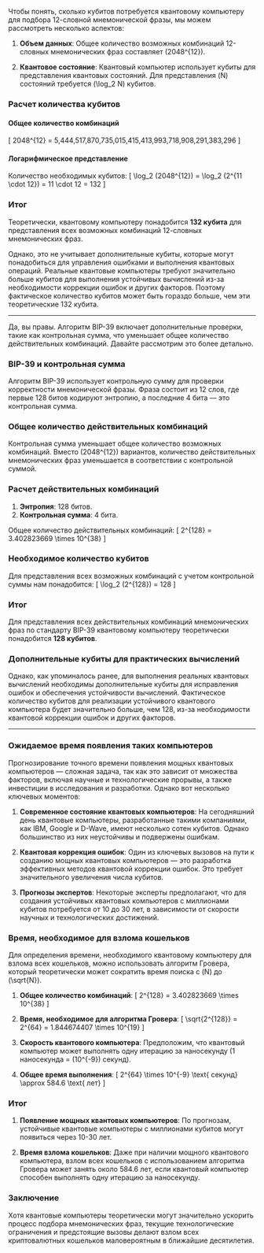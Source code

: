 Чтобы понять, сколько кубитов потребуется квантовому компьютеру для подбора 12-словной мнемонической фразы, мы можем рассмотреть несколько аспектов:

1. **Объем данных**: Общее количество возможных комбинаций 12-словных мнемонических фраз составляет \(2048^{12}\). 

2. **Квантовое состояние**: Квантовый компьютер использует кубиты для представления квантовых состояний. Для представления \(N\) состояний требуется \(\log_2 N\) кубитов.

### Расчет количества кубитов

#### Общее количество комбинаций
\[ 2048^{12} = 5,444,517,870,735,015,415,413,993,718,908,291,383,296 \]

#### Логарифмическое представление
Количество необходимых кубитов:
\[ \log_2 (2048^{12}) = \log_2 (2^{11 \cdot 12}) = 11 \cdot 12 = 132 \]

### Итог
Теоретически, квантовому компьютеру понадобится **132 кубита** для представления всех возможных комбинаций 12-словных мнемонических фраз. 

Однако, это не учитывает дополнительные кубиты, которые могут понадобиться для управления ошибками и выполнения квантовых операций. Реальные квантовые компьютеры требуют значительно больше кубитов для выполнения устойчивых вычислений из-за необходимости коррекции ошибок и других факторов. Поэтому фактическое количество кубитов может быть гораздо больше, чем эти теоретические 132 кубита.

-------------------------------------------------------------------------------------------------------------------------------------------

Да, вы правы. Алгоритм BIP-39 включает дополнительные проверки, такие как контрольная сумма, что уменьшает общее количество действительных комбинаций. Давайте рассмотрим это более детально.

### BIP-39 и контрольная сумма
Алгоритм BIP-39 использует контрольную сумму для проверки корректности мнемонической фразы. Фраза состоит из 12 слов, где первые 128 битов кодируют энтропию, а последние 4 бита — это контрольная сумма.

### Общее количество действительных комбинаций
Контрольная сумма уменьшает общее количество возможных комбинаций. Вместо \(2048^{12}\) вариантов, количество действительных мнемонических фраз уменьшается в соответствии с контрольной суммой. 

### Расчет действительных комбинаций
1. **Энтропия**: 128 битов.
2. **Контрольная сумма**: 4 бита.

Общее количество действительных комбинаций:
\[ 2^{128} = 3.402823669 \times 10^{38} \]

### Необходимое количество кубитов

Для представления всех возможных комбинаций с учетом контрольной суммы нам понадобится:
\[ \log_2 (2^{128}) = 128 \]

### Итог
Для представления всех действительных комбинаций мнемонических фраз по стандарту BIP-39 квантовому компьютеру теоретически понадобится **128 кубитов**.

### Дополнительные кубиты для практических вычислений
Однако, как упоминалось ранее, для выполнения реальных квантовых вычислений необходимы дополнительные кубиты для исправления ошибок и обеспечения устойчивости вычислений. Фактическое количество кубитов для реализации устойчивого квантового компьютера будет значительно больше, чем 128, из-за необходимости квантовой коррекции ошибок и других факторов.

-------------------------------------------------------------------------------------------------------------------------------------------

### Ожидаемое время появления таких компьютеров

Прогнозирование точного времени появления мощных квантовых компьютеров — сложная задача, так как это зависит от множества факторов, включая научные и технологические прорывы, а также инвестиции в исследования и разработки. Однако вот несколько ключевых моментов:

1. **Современное состояние квантовых компьютеров**: На сегодняшний день квантовые компьютеры, разработанные такими компаниями, как IBM, Google и D-Wave, имеют несколько сотен кубитов. Однако большинство из них неустойчивы и подвержены ошибкам.

2. **Квантовая коррекция ошибок**: Один из ключевых вызовов на пути к созданию мощных квантовых компьютеров — это разработка эффективных методов квантовой коррекции ошибок. Это требует значительного увеличения числа кубитов.

3. **Прогнозы экспертов**: Некоторые эксперты предполагают, что для создания устойчивых квантовых компьютеров с миллионами кубитов потребуется от 10 до 30 лет, в зависимости от скорости научных и технологических достижений.

### Время, необходимое для взлома кошельков

Для определения времени, необходимого квантовому компьютеру для взлома всех кошельков, можно использовать алгоритм Гровера, который теоретически может сократить время поиска с \(N\) до \(\sqrt{N}\).

1. **Общее количество комбинаций**: 
   \[ 2^{128} = 3.402823669 \times 10^{38} \]

2. **Время, необходимое для алгоритма Гровера**:
   \[ \sqrt{2^{128}} = 2^{64} = 1.844674407 \times 10^{19} \]

3. **Скорость квантового компьютера**: Предположим, что квантовый компьютер может выполнять одну итерацию за наносекунду (1 наносекунда = \(10^{-9}\) секунд).

4. **Общее время выполнения**:
   \[ 2^{64} \times 10^{-9} \text{ секунд} \approx 584.6 \text{ лет} \]

### Итог

1. **Появление мощных квантовых компьютеров**: По прогнозам, устойчивые квантовые компьютеры с миллионами кубитов могут появиться через 10-30 лет.

2. **Время взлома кошельков**: Даже при наличии мощного квантового компьютера, взлом всех кошельков с использованием алгоритма Гровера может занять около 584.6 лет, если квантовый компьютер способен выполнять одну итерацию за наносекунду.

### Заключение

Хотя квантовые компьютеры теоретически могут значительно ускорить процесс подбора мнемонических фраз, текущие технологические ограничения и предстоящие вызовы делают взлом всех криптовалютных кошельков маловероятным в ближайшие десятилетия.
